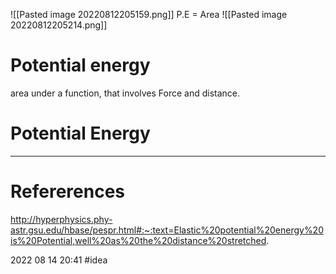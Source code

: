 ![[Pasted image 20220812205159.png]]
P.E = Area 
![[Pasted image 20220812205214.png]]

# Potential energy
area under a function, that involves Force and distance. 






# Potential Energy
--- 
# Refererences 

http://hyperphysics.phy-astr.gsu.edu/hbase/pespr.html#:~:text=Elastic%20potential%20energy%20is%20Potential,well%20as%20the%20distance%20stretched.



2022 08 14 20:41
#idea
